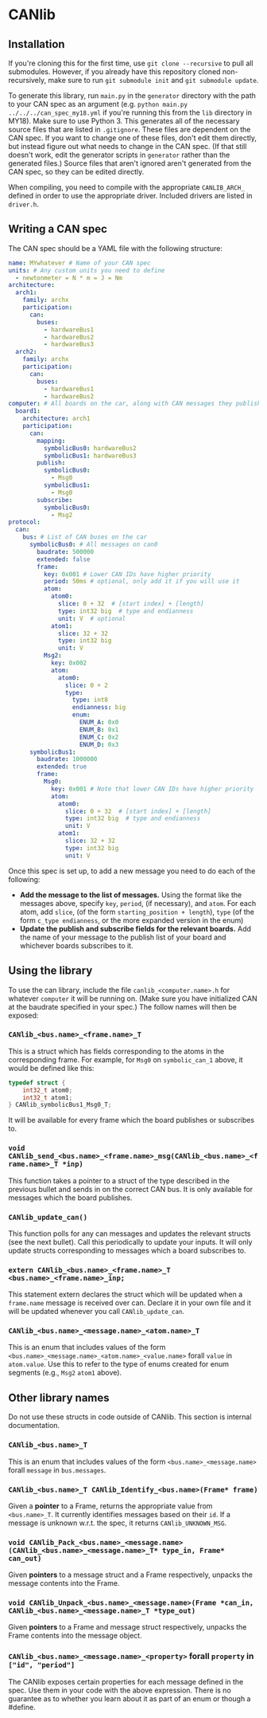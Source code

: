 # CANlib

## Installation
If you're cloning this for the first time, use `git clone --recursive` to pull all submodules. However, if you already have this repository cloned non-recursively, make sure to run `git submodule init` and `git submodule update`.

To generate this library, run `main.py` in the `generator` directory with the path to your CAN spec as an argument (e.g. `python main.py ../../../can_spec_my18.yml` if you're running this from the `lib` directory in MY18). Make sure to use Python 3. This generates all of the necessary source files that are listed in `.gitignore`. These files are dependent on the CAN spec. If you want to change one of these files, don't edit them directly, but instead figure out what needs to change in the CAN spec. (If that still doesn't work, edit the generator scripts in `generator` rather than the generated files.) Source files that aren't ignored aren't generated from the CAN spec, so they can be edited directly.

When compiling, you need to compile with the appropriate `CANLIB_ARCH_` defined in order to use the appropriate driver.  Included drivers are listed in `driver.h`.

## Writing a CAN spec
The CAN spec should be a YAML file with the following structure:
```yaml
name: MYwhatever # Name of your CAN spec
units: # Any custom units you need to define
  - newtonmeter = N * m = J = Nm
architecture:
  arch1:
    family: archx
    participation:
      can:
        buses:
          - hardwareBus1
          - hardwareBus2
          - hardwareBus3
  arch2:
    family: archx
    participation:
      can:
        buses:
          - hardwareBus1
          - hardwareBus2
computer: # All boards on the car, along with CAN messages they publish and subscribe to
  board1:
    architecture: arch1
    participation:
      can:
        mapping:
          symbolicBus0: hardwareBus2
          symbolicBus1: hardwareBus3
        publish:
          symbolicBus0:
            - Msg0
          symbolicBus1:
            - Msg0
        subscribe:
          symbolicBus0:
            - Msg2
protocol:
  can:
    bus: # List of CAN buses on the car
      symbolicBus0: # All messages on can0
        baudrate: 500000
        extended: false
        frame:
          key: 0x001 # Lower CAN IDs have higher priority
          period: 50ms # optional, only add it if you will use it
          atom:
            atom0:
              slice: 0 + 32  # [start index] + [length]
              type: int32 big  # type and endianness
              unit: V  # optional
            atom1:
              slice: 32 + 32
              type: int32 big
              unit: V
          Msg2:
            key: 0x002
            atom:
              atom0:
                slice: 0 + 2
                type:
                  type: int8
                  endianness: big
                  enum:
                    ENUM_A: 0x0
                    ENUM_B: 0x1
                    ENUM_C: 0x2
                    ENUM_D: 0x3
      symbolicBus1:
        baudrate: 1000000
        extended: true
        frame:
          Msg0:
            key: 0x001 # Note that lower CAN IDs have higher priority
            atom:
              atom0:
                slice: 0 + 32  # [start index] + [length]
                type: int32 big  # type and endianness
                unit: V
              atom1:
                slice: 32 + 32
                type: int32 big
                unit: V
```
Once this spec is set up, to add a new message you need to do each of the following:
- **Add the message to the list of messages.** Using the format like the messages above, specify `key`, `period`, (if necessary), and `atom`. For each atom, add `slice`, (of the form `starting_position + length`), `type` (of the form `c_type endianness`, or the more expanded version in the enum)
- **Update the publish and subscribe fields for the relevant boards.** Add the name of your message to the publish list of your board and whichever boards subscribes to it.


## Using the library

To use the can library, include the file `canlib_<computer.name>.h` for whatever `computer` it will be running on. (Make sure you have initialized CAN at the baudrate specified in your spec.) The follow names will then be exposed:

### `CANlib_<bus.name>_<frame.name>_T`

This is a struct which has fields corresponding to the atoms in the corresponding frame.
For example, for `Msg0` on `symbolic_can_1` above, it would be defined like this:
```c
typedef struct {
	int32_t atom0;
	int32_t atom1;
} CANlib_symbolicBus1_Msg0_T;
```

 It will be available for every frame which the board publishes or subscribes to.

### `void CANlib_send_<bus.name>_<frame.name>_msg(CANlib_<bus.name>_<frame.name>_T *inp)`

This function takes a pointer to a struct of the type described in the previous bullet and sends in on the correct CAN bus. It is only available for messages which the board publishes.

### `CANlib_update_can()`

This function polls for any can messages and updates the relevant structs (see the next bullet). Call this periodically to update your inputs. It will only update structs corresponding to messages which a board subscribes to.

### `extern CANlib_<bus.name>_<frame.name>_T <bus.name>_<frame.name>_inp;`

This statement extern declares the struct which will be updated when a `frame.name` message is received over can. Declare it in your own file and it will be updated whenever you call `CANlib_update_can`.

### `CANlib_<bus.name>_<message.name>_<atom.name>_T`
This is an enum that includes values of the form `<bus.name>_<message.name>_<atom.name>_<value.name>` forall `value` in `atom.value`. Use this to refer to the type of enums created for enum segments (e.g., `Msg2` `atom1` above).

## Other library names
Do not use these structs in code outside of CANlib. This section is internal documentation.

### `CANlib_<bus.name>_T`
This is an enum that includes values of the form `<bus.name>_<message.name>` forall `message` in `bus.messages`.

### `CANlib_<bus.name>_T CANlib_Identify_<bus.name>(Frame* frame)`
Given a **pointer** to a Frame, returns the appropriate value from `<bus.name>_T`. It currently identifies
messages based on their `id`. If a message is unknown w.r.t. the spec, it returns `CANlib_UNKNOWN_MSG`.

### `void CANlib_Pack_<bus.name>_<message.name>(CANlib_<bus.name>_<message.name>_T* type_in, Frame* can_out)`
Given **pointers** to a message struct and a Frame respectively, unpacks the message contents into the Frame.

### `void CANlib_Unpack_<bus.name>_<message.name>(Frame *can_in, CANlib_<bus.name>_<message.name>_T *type_out)`
Given **pointers** to a Frame and message struct respectively, unpacks the Frame contents into the message object.

### `CANlib_<bus.name>_<message.name>_<property>` forall `property` in `["id", "period"]`
The CANlib exposes certain properties for each message defined in the spec. Use them in your code with the above expression. There is no guarantee as to whether you learn about it as part of an enum or though a #define.
